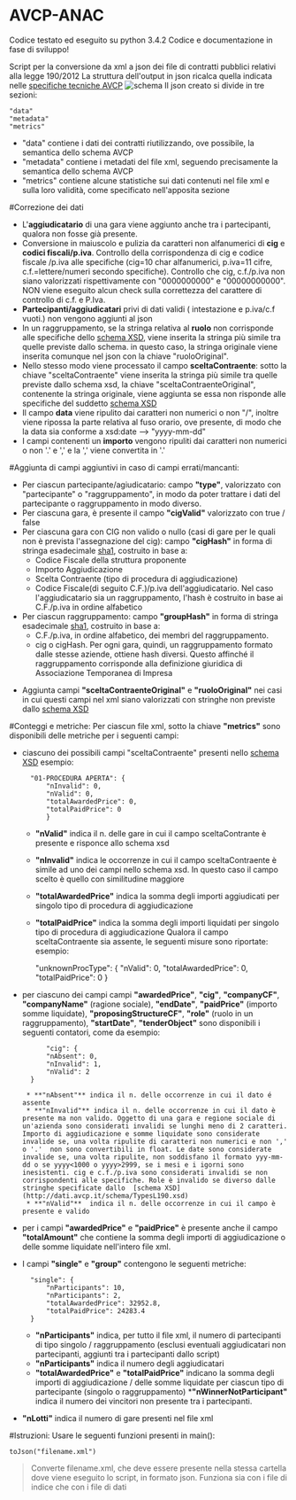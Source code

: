 # AVCP-ANAC
Codice testato ed eseguito su python 3.4.2
Codice e documentazione in fase di sviluppo!

Script per la conversione da xml a json dei file di contratti pubblici relativi alla legge 190/2012
La struttura dell'output in  json ricalca quella indicata  nelle [specifiche tecniche AVCP](http://www.anticorruzione.it/portal/rest/jcr/repository/collaboration/Digital%20Assets/pdf/AllCom27.05.13SpecificeTecnichev1.0.pdf )
![schema](https://cloud.githubusercontent.com/assets/11498717/7343336/afb74876-ecc0-11e4-8ca5-9fedcda4c178.png)
Il json creato si divide in tre sezioni:

	"data" 
	"metadata"
	"metrics"
* "data" contiene i dati dei contratti riutilizzando, ove possibile, la semantica dello schema AVCP
* "metadata" contiene i metadati del file xml, seguendo precisamente la semantica dello schema AVCP
* "metrics" contiene alcune statistiche sui dati contenuti nel file xml e sulla loro validità, come specificato nell'apposita sezione

#Correzione dei dati
* L'**aggiudicatario** di una gara viene aggiunto anche tra i partecipanti, qualora non fosse già presente. 
* Conversione in maiuscolo e pulizia da caratteri non alfanumerici di **cig** e **codici fiscali/p.iva**. Controllo della corrispondenza di cig e codice fiscale /p.iva alle specifiche (cig=10 char alfanumerici, p.iva=11 cifre, c.f.=lettere/numeri secondo specifiche). Controllo che cig, c.f./p.iva non siano valorizzati rispettivamente con "0000000000" e "00000000000". NON viene eseguito alcun check sulla correttezza del carattere di controllo di c.f. e P.Iva. 
* **Partecipanti/aggiudicatari** privi di dati validi ( intestazione e p.iva/c.f vuoti.) non vengono aggiunti al json 
* In un raggruppamento, se la stringa relativa al **ruolo** non corrisponde alle specifiche dello [schema XSD](http://dati.avcp.it/schema/TypesL190.xsd), viene inserita la stringa più simile tra quelle previste dallo schema. in questo caso, la stringa originale viene inserita comunque nel json con la chiave "ruoloOriginal". 
* Nello stesso modo viene processato il campo **sceltaContraente**: sotto la chiave "sceltaContraente" viene inserita la stringa più simile tra quelle previste dallo schema xsd, la chiave  "sceltaContraenteOriginal", contenente la stringa originale, viene aggiunta se essa non risponde alle specifiche del suddetto [schema XSD](http://dati.avcp.it/schema/TypesL190.xsd)
* Il campo **data** viene ripulito dai caratteri non numerici o non "/", inoltre viene ripossa la parte relativa al fuso orario, ove presente, di modo che la data sia conforme a xsd:date --> "yyyy-mm-dd"
* I campi contenenti un **importo** vengono ripuliti dai caratteri non numerici o non '.' e ',' e la ',' viene convertita in '.'
		
#Aggiunta di campi aggiuntivi in caso di campi errati/mancanti: 
+ Per ciascun partecipante/agiudicatario: campo **"type"**, valorizzato con  "partecipante" o  "raggruppamento", in modo da poter trattare i dati del partecipante o raggruppamento in modo diverso. 
+ Per ciascuna gara, è presente il campo **"cigValid"** valorizzato con true / false
+ Per ciascuna gara con CIG non valido o nullo (casi di gare per le quali non è prevista l'assegnazione del cig): campo **"cigHash"**  in forma di stringa esadecimale [sha1](http://en.wikipedia.org/wiki/SHA-1), costruito in base a: 
	* Codice Fiscale della struttura proponente
	* Importo Aggiudicazione
	* Scelta Contraente (tipo di procedura di aggiudicazione) 
	* Codice Fiscale(di seguito C.F.)/p.iva dell'aggiudicatario. Nel caso l'aggiudicatario sia un raggruppamento, l'hash è costruito in base ai C.F./p.iva in ordine alfabetico
+ Per ciascun raggruppamento: campo **"groupHash"** in forma di stringa esadecimale [sha1](http://en.wikipedia.org/wiki/SHA-1), costruito in base a: 
	* C.F./p.iva, in ordine alfabetico, dei membri del raggruppamento. 
	* cig o cigHash. Per ogni gara, quindi, un raggruppamento formato dalle stesse aziende, ottiene hash diversi. Questo affinché il raggruppamento corrisponde alla definizione giuridica di Associazione Temporanea di Impresa
* Aggiunta campi **"sceltaContraenteOriginal"** e  **"ruoloOriginal"** nei casi in cui questi campi nel xml siano valorizzati con stringhe non previste dallo  [schema XSD](http://dati.avcp.it/schema/TypesL190.xsd)
 
#Conteggi e metriche: 
Per ciascun file xml, sotto la chiave **"metrics"** sono disponibili delle metriche per i seguenti campi: 
* ciascuno dei possibili campi "sceltaContraente" presenti nello  [schema XSD](http://dati.avcp.it/schema/TypesL190.xsd)
	esempio: 

		"01-PROCEDURA APERTA": {
            "nInvalid": 0,
            "nValid": 0,
            "totalAwardedPrice": 0,
            "totalPaidPrice": 0
            }
	* **"nValid"** indica il n. delle gare in cui il campo sceltaContrante è presente e risponce allo schema xsd
	* **"nInvalid"** indica le occorrenze in cui il campo sceltaContraente è simile ad uno dei campi nello schema xsd. In questo caso il campo scelto è quello con similitudine maggiore 
	* **"totalAwardedPrice"** indica la somma degli importi aggiudicati per singolo tipo di procedura di aggiudicazione
	* **"totalPaidPrice"** indica la somma degli importi liquidati per singolo tipo di procedura di aggiudicazione 
 Qualora il campo sceltaContraente sia assente, le seguenti misure sono riportate: 
	esempio:

		"unknownProcType": {
            "nValid": 0,
            "totalAwardedPrice": 0,
            "totalPaidPrice": 0
            }
* per ciascuno dei campi campi **"awardedPrice"**, **"cig"**, **"companyCF"**, **"companyName"** (ragione sociale), **"endDate"**, **"paidPrice"** (importo somme liquidate), **"proposingStructureCF"**, **"role"** (ruolo in un raggruppamento),  **"startDate"**,  **"tenderObject"**  sono disponibili i seguenti contatori, come da esempio: 

        	"cig": {
            "nAbsent": 0,
            "nInvalid": 1,
            "nValid": 2
        }
        
       * **"nAbsent"** indica il n. delle occorrenze in cui il dato é assente 
       * **"nInvalid"** indica il n. delle occorrenze in cui il dato è presente ma non valido. Oggetto di una gara e regione sociale di un'azienda sono considerati invalidi se lunghi meno di 2 caratteri. Importo di aggiudicazione e somme liquidate sono considerate invalide se, una volta ripulite di caratteri non numerici e non ',' o '.'  non sono convertibili in float. Le date sono considerate invalide se, una volta ripulite, non soddisfano il formato yyy-mm-dd o se yyyy<1000 o yyyy>2999, se i mesi e i igorni sono inesistenti. cig e c.f./p.iva sono considerati invalidi se non corrispondenti alle specifiche. Role è invalido se diverso dalle stringhe specificate dallo  [schema XSD](http://dati.avcp.it/schema/TypesL190.xsd)
       * **"nValid"**  indica il n. delle occorrenze in cui il campo è presente e valido

* per i campi **"awardedPrice"** e **"paidPrice"** è presente anche il campo **"totalAmount"** che contiene la somma degli importi di aggiudicazione o delle somme liquidate nell'intero file xml.
* I campi **"single"** e **"group"** contengono le seguenti metriche: 
		
		"single": {
            "nParticipants": 10,
            "nParticipants": 2,
            "totalAwardedPrice": 32952.8,
            "totalPaidPrice": 24283.4
        }
	* **"nParticipants"** indica, per tutto il file xml,  il numero di partecipanti di tipo singolo / raggruppamento (esclusi eventuali aggiudicatari non partecipanti, aggiunti tra i partecipanti dallo script)
	* **"nParticipants"** indica il numero degli aggiudicatari
	* **"totalAwardedPrice"** e **"totalPaidPrice"** indicano la somma degli importi di aggiudicazione / delle somme liquidate per ciascun tipo di partecipante (singolo o raggruppamento)
***"nWinnerNotParticipant"** indica il numero dei vincitori non presente tra i partecipanti. 
* **"nLotti"** indica il numero di gare presenti nel file xml 


#Istruzioni: 
Usare le seguenti funzioni presenti in main():

	toJson("filename.xml")
	
> Converte  filename.xml, che deve essere presente nella stessa cartella dove viene eseguito lo script, in formato json. Funziona sia con i file di indice che con i file di dati






